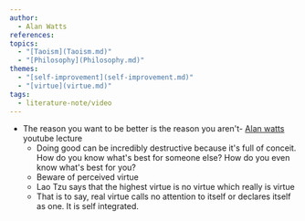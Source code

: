 ```yaml
---  
author:  
  - Alan Watts  
references:   
topics:  
  - "[Taoism](Taoism.md)"  
  - "[Philosophy](Philosophy.md)"  
themes:  
  - "[self-improvement](self-improvement.md)"  
  - "[virtue](virtue.md)"  
tags:  
  - literature-note/video  
---  
```

  
- The reason you want to be better is the reason you aren't- [Alan watts](Alan%20watts.md) youtube lecture  
	- Doing good can be incredibly destructive because it's full of conceit. How do you know what's best for someone else? How do you even know what's best for you?  
	- Beware of perceived virtue  
	- Lao Tzu says that the highest virtue is no virtue which really is virtue  
	- That is to say, real virtue calls no attention to itself or declares itself as one. It is self integrated.